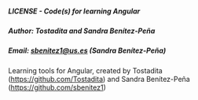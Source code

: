 ##### LICENSE - Code(s) for learning Angular 
##### Author: Tostadita and Sandra Benítez-Peña
##### Email: sbenitez1@us.es (Sandra Benítez-Peña)


Learning tools for Angular, created by Tostadita (https://github.com/Tostadita) and Sandra Benítez-Peña (https://github.com/sbenitez1)

